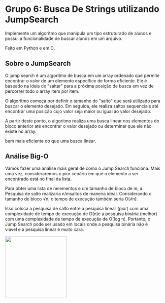 # Grupo 6: Busca De Strings utilizando JumpSearch

Implemente um algoritmo que manipula um tipo estruturado de alunos e possui a funcionalidade de buscar alunos em um arquivo.

Feito em Python e em C.

## Sobre o JumpSearch

O jump search é um algoritmo de busca em um array ordenado que permite encontrar o valor de um elemento específico de forma eficiente. Ele é baseado na ideia de "saltar" para a próxima posição de busca em vez de percorrer todo o array item por item.

O algoritmo começa por definir o tamanho do "salto" que será utilizado para buscar o elemento desejado. Em seguida, ele realiza saltos sequenciais até encontrar uma posição cujo valor seja maior ou igual ao valor desejado.

A partir deste ponto, o algoritmo realiza uma busca linear nos elementos do bloco anterior até encontrar o valor desejado ou determinar que ele não existe no array.

bem mais eficiente do que uma busca linear.

## Análise Big-O

Vamos fazer uma análise mais geral de como o Jump Search funciona. Mais uma vez, consideraremos o pior cenário em que o elemento a ser encontrado está no final da lista.

Para obter uma lista de nelementos e um tamanho de bloco de m, a Pesquisa de salto realizaria n/msaltos de maneira ideal. Considerando o tamanho do bloco √n, o tempo de execução também seria O(√n).

Isso coloca a pesquisa de salto entre a pesquisa linear (pior) com uma complexidade de tempo de execução de O(n)e a pesquisa binária (melhor) com uma complexidade de tempo de execução de O(log n). Portanto, o Jump Search pode ser usado em locais onde a pesquisa binária não é viável e a pesquisa linear é muito cara. 

<div>
  <img src="https://github.com/classroom-ufersa/JumpSearch/blob/develop/Figura.png" width="200" height="200">
</div>